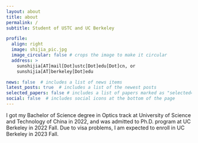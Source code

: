 ```yaml
---
layout: about
title: about
permalink: /
subtitle: Student of USTC and UC Berkeley

profile:
  align: right
  image: shijia_pic.jpg
  image_circular: false # crops the image to make it circular
  address: >
    sunshijia[AT]mail[Dot]ustc[Dot]edu[Dot]cn, or 
    sunshijia[AT]berkeley[Dot]edu

news: false  # includes a list of news items
latest_posts: true  # includes a list of the newest posts
selected_papers: false # includes a list of papers marked as "selected={true}"
social: false  # includes social icons at the bottom of the page
---
```


I got my Bachelor of Science degree in Optics track at University of Science and Technology of China in 2022, and was admitted to Ph.D. program at UC Berkeley in 2022 Fall. Due to visa problems, I am expected to enroll in UC Berkeley in 2023 Fall.

